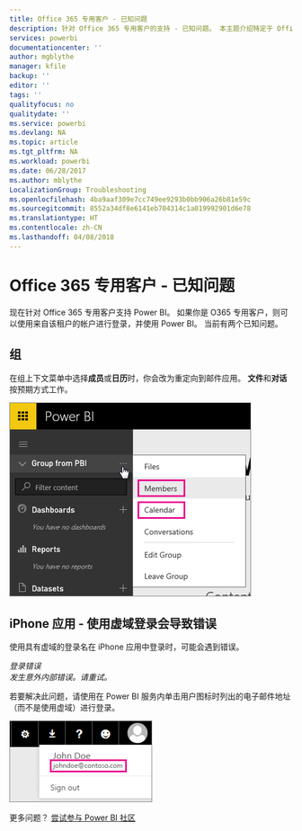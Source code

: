 ```yaml
---
title: Office 365 专用客户 - 已知问题
description: 针对 Office 365 专用客户的支持 - 已知问题。 本主题介绍特定于 Office 365 专用客户的问题。 这包括对组功能的限制以及与虚域的 iPhone 应用。
services: powerbi
documentationcenter: ''
author: mgblythe
manager: kfile
backup: ''
editor: ''
tags: ''
qualityfocus: no
qualitydate: ''
ms.service: powerbi
ms.devlang: NA
ms.topic: article
ms.tgt_pltfrm: NA
ms.workload: powerbi
ms.date: 06/28/2017
ms.author: mblythe
LocalizationGroup: Troubleshooting
ms.openlocfilehash: 4ba9aaf309e7cc749ee9293b0bb906a26b81e59c
ms.sourcegitcommit: 8552a34df8e6141eb704314c1a019992901d6e78
ms.translationtype: HT
ms.contentlocale: zh-CN
ms.lasthandoff: 04/08/2018
---
```

# <a name="office-365-dedicated-customers---known-issues"></a>Office 365 专用客户 - 已知问题
现在针对 Office 365 专用客户支持 Power BI。  如果你是 O365 专用客户，则可以使用来自该租户的帐户进行登录，并使用 Power BI。 当前有两个已知问题。

## <a name="groups"></a>组
在组上下文菜单中选择**成员**或**日历**时，你会改为重定向到邮件应用。  **文件**和**对话**按预期方式工作。

![](media/service-admin-office-365-dedicated-known-issues/group-menu.png)

## <a name="iphone-app---sign-in-with-vanity-domain-leads-to-error"></a>iPhone 应用 - 使用虚域登录会导致错误
使用具有虚域的登录名在 iPhone 应用中登录时，可能会遇到错误。

*登录错误*  
*发生意外内部错误。请重试。*

若要解决此问题，请使用在 Power BI 服务内单击用户图标时列出的电子邮件地址（而不是使用虚域）进行登录。

![](media/service-admin-office-365-dedicated-known-issues/sign-in-address.png)

更多问题？ [尝试参与 Power BI 社区](http://community.powerbi.com/)


